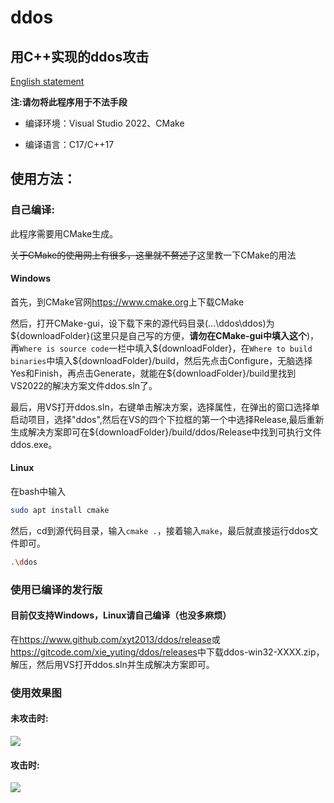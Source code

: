 # ddos

## 用C++实现的ddos攻击

[English statement](https://www.luogu.com/article/eshzkz15)

**注:请勿将此程序用于不法手段**

- 编译环境：Visual Studio 2022、CMake

- 编译语言：C17/C++17

## 使用方法：

### 自己编译:

此程序需要用CMake生成。

~~关于CMake的使用网上有很多，这里就不赘述了~~这里教一下CMake的用法

#### Windows

  首先，到CMake官网<https://www.cmake.org>上下载CMake

  然后，打开CMake-gui，设下载下来的源代码目录(...\\ddos\\ddos)为\${downloadFolder}(这里只是自己写的方便，**请勿在CMake-gui中填入这个**)，再`Where is source code`一栏中填入\${downloadFolder}，在`Where to build binaries`中填入\${downloadFolder}/build，然后先点击Configure，无脑选择Yes和Finish，再点击Generate，就能在\${downloadFolder}/build里找到VS2022的解决方案文件ddos.sln了。

  最后，用VS打开ddos.sln，右键单击解决方案，选择属性，在弹出的窗口选择单启动项目，选择"ddos",然后在VS的四个下拉框的第一个中选择Release,最后重新生成解决方案即可在\${downloadFolder}/build/ddos/Release中找到可执行文件ddos.exe。

#### Linux
  在bash中输入
  ```bash
  sudo apt install cmake
  ```

 然后，cd到源代码目录，输入`cmake .`，接着输入`make`，最后就直接运行ddos文件即可。
```bash
.\ddos
```
### 使用已编译的发行版
#### 目前仅支持Windows，Linux请自己编译（也没多麻烦）
  在<https://www.github.com/xyt2013/ddos/release>或<https://gitcode.com/xie_yuting/ddos/releases>中下载ddos-win32-XXXX.zip，解压，然后用VS打开ddos.sln并生成解决方案即可。
### 使用效果图
#### 未攻击时:
![](https://www.helloimg.com/i/2024/11/21/673ec66394e77.jpeg)
#### 攻击时:
![](https://www.helloimg.com/i/2024/11/21/673ec663c6963.jpeg)
